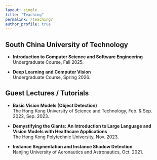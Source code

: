 ```yaml
---
layout: single
title: "Teaching"
permalink: /teaching/
author_profile: true
---
```


## South China University of Technology

 - **Introduction to Computer Science and Software Engineering**  
  Undergraduate Course, Fall 2025.

  - **Deep Learning and Computer Vision**  
  Undergraduate Course, Spring 2026.     
  
<!-- - **Multimodal Large Models and Intelligent Agents**  
  Undergraduate Course, Fall 2025.        
  -->

## Guest Lectures / Tutorials

- **Basic Vision Models (Object Detection)**  
  The Hong Kong University of Science and Technology, Feb. & Sep. 2022, Sep. 2023.

- **Demystifying the Giants: An Introduction to Large Language and Vision Models with Healthcare Applications**  
  The Hong Kong Polytechnic University, Nov. 2023.

- **Instance Segmentation and Instance Shadow Detection**  
  Nanjing University of Aeronautics and Astronautics, Oct. 2021.

